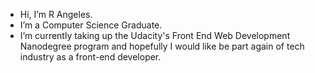 - Hi, I’m R Angeles.
- I’m a Computer Science Graduate.
- I’m currently taking up the Udacity's Front End Web Development Nanodegree program 
  and hopefully I would like be part again of tech industry as a front-end developer.


<!---
Roy-Angeles/Roy-Angeles is a ✨ special ✨ repository because its `README.md` (this file) appears on your GitHub profile.
You can click the Preview link to take a look at your changes.
--->
